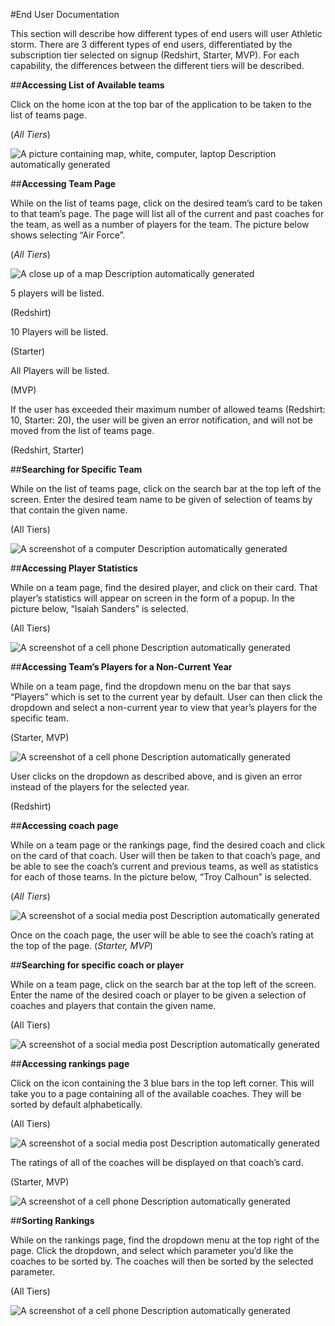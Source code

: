 #End User Documentation

 

This section will describe how different types of end users will user Athletic storm. There are 3 different types of end users, differentiated by the subscription tier selected on signup (Redshirt, Starter, MVP). For each capability, the differences between the different tiers will be described.

 



##**Accessing List of Available teams** 

 

Click on the home icon at the top bar of the application to be taken to the list of teams page.

(*All Tiers*)

 

![A picture containing map, white, computer, laptop  Description automatically generated](file:////Users/evanbaker/Library/Group%20Containers/UBF8T346G9.Office/TemporaryItems/msohtmlclip/clip_image001.png)

 

 

  

##**Accessing Team Page** 

 

While on the list of teams page, click on the desired team’s card to be taken to that team’s page. The page will list all of the current and past coaches for the team, as well as a number of players for the team. The picture below shows selecting “Air Force”.

(*All Tiers*)

 

![A close up of a map  Description automatically generated](file:////Users/evanbaker/Library/Group%20Containers/UBF8T346G9.Office/TemporaryItems/msohtmlclip/clip_image002.png)

 

 

5 players will be listed.

(Redshirt)

 

10 Players will be listed.

(Starter)

 

All Players will be listed.

(MVP)

 

If the user has exceeded their maximum number of allowed teams (Redshirt: 10, Starter: 20), the user will be given an error notification, and will not be moved from the list of teams page. 

(Redshirt, Starter)

 

 

 

##**Searching for Specific Team** 

 

While on the list of teams page, click on the search bar at the top left of the screen. Enter the desired team name to be given of selection of teams by that contain the given name.

(All Tiers)

 

![A screenshot of a computer  Description automatically generated](file:////Users/evanbaker/Library/Group%20Containers/UBF8T346G9.Office/TemporaryItems/msohtmlclip/clip_image003.png)

 

 

 

   

##**Accessing Player Statistics** 

 

While on a team page, find the desired player, and click on their card. That player’s statistics will appear on screen in the form of a popup. In the picture below, “Isaiah Sanders” is selected.

(All Tiers)

 

![A screenshot of a cell phone  Description automatically generated](file:////Users/evanbaker/Library/Group%20Containers/UBF8T346G9.Office/TemporaryItems/msohtmlclip/clip_image004.png)





##**Accessing Team’s Players for a Non-Current Year**

 

While on a team page, find the dropdown menu on the bar that says “Players” which is set to the current year by default. User can then click the dropdown and select a non-current year to view that year’s players for the specific team.

(Starter, MVP)

 

![A screenshot of a cell phone  Description automatically generated](file:////Users/evanbaker/Library/Group%20Containers/UBF8T346G9.Office/TemporaryItems/msohtmlclip/clip_image005.png)

 

User clicks on the dropdown as described above, and is given an error instead of the players for the selected year. 

(Redshirt)









##**Accessing coach page** 

While on a team page or the rankings page, find the desired coach and click on the card of that coach. User will then be taken to that coach’s page, and be able to see the coach’s current and previous teams, as well as statistics for each of those teams. In the picture below, “Troy Calhoun” is selected.

(*All Tiers*)

 

![A screenshot of a social media post  Description automatically generated](file:////Users/evanbaker/Library/Group%20Containers/UBF8T346G9.Office/TemporaryItems/msohtmlclip/clip_image006.png)

 

 

Once on the coach page, the user will be able to see the coach’s rating at the top of the page. (*Starter, MVP*)

 



##**Searching for specific coach or player** 

 

While on a team page, click on the search bar at the top left of the screen. Enter the name of the desired coach or player to be given a selection of coaches and players that contain the given name.

(All Tiers)

 

 

![A screenshot of a social media post  Description automatically generated](file:////Users/evanbaker/Library/Group%20Containers/UBF8T346G9.Office/TemporaryItems/msohtmlclip/clip_image007.png)

 

 

 

##**Accessing rankings page** 

 

Click on the icon containing the 3 blue bars in the top left corner. This will take you to a page containing all of the available coaches. They will be sorted by default alphabetically.

(All Tiers)

 

![A screenshot of a social media post  Description automatically generated](file:////Users/evanbaker/Library/Group%20Containers/UBF8T346G9.Office/TemporaryItems/msohtmlclip/clip_image008.png)

 

The ratings of all of the coaches will be displayed on that coach’s card.

(Starter, MVP)

 

![A screenshot of a cell phone  Description automatically generated](file:////Users/evanbaker/Library/Group%20Containers/UBF8T346G9.Office/TemporaryItems/msohtmlclip/clip_image009.png)

 





##**Sorting Rankings** 

 

While on the rankings page, find the dropdown menu at the top right of the page. Click the dropdown, and select which parameter you’d like the coaches to be sorted by. The coaches will then be sorted by the selected parameter. 

(All Tiers)

 

 

 

![A screenshot of a cell phone  Description automatically generated](file:////Users/evanbaker/Library/Group%20Containers/UBF8T346G9.Office/TemporaryItems/msohtmlclip/clip_image010.png)